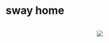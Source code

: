 # sway home

<br>
<div style="text-align:center; width:500px; margin:30px padding:15px"><img   src="https://placehold.it/600" /></div>




